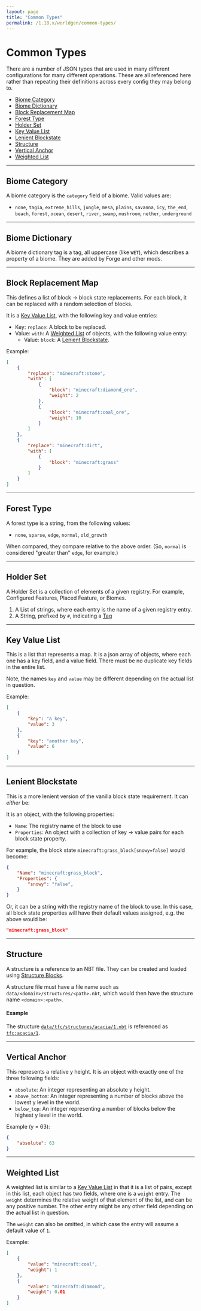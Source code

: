 ```yaml
---
layout: page
title: "Common Types"
permalink: /1.18.x/worldgen/common-types/
---
```


# Common Types

There are a number of JSON types that are used in many different configurations for many different operations. These are all referenced here rather than repeating their definitions across every config they may belong to.

<!--linky_begin_sort_alphabetical-->

- [Biome Category](#biome-category)
- [Biome Dictionary](#biome-dictionary)
- [Block Replacement Map](#block-replacement-map)
- [Forest Type](#forest-type)
- [Holder Set](#holder-set)
- [Key Value List](#key-value-list)
- [Lenient Blockstate](#lenient-blockstate)
- [Structure](#structure)
- [Vertical Anchor](#vertical-anchor)
- [Weighted List](#weighted-list)

<!--linky_end_sort_alphabetical-->

<hr>

## Biome Category

A biome category is the `category` field of a biome. Valid values are:

- `none`, `tagia`, `extreme_hills`, `jungle`, `mesa`, `plains`, `savanna`, `icy`, `the_end`, `beach`, `forest`, `ocean`, `desert`, `river`, `swamp`, `mushroom`, `nether`, `underground`

<hr>

## Biome Dictionary

A biome dictionary tag is a tag, all uppercase (like `WET`), which describes a property of a biome. They are added by Forge and other mods.

<hr>

## Block Replacement Map

This defines a list of block -> block state replacements. For each block, it can be replaced with a random selection of blocks.

It is a [Key Value List](#key-value-list), with the following key and value entries:

- Key: `replace`: A block to be replaced.
- Value: `with`: A [Weighted List](#weighted-list) of objects, with the following value entry:
  - Value: `block`: A [Lenient Blockstate](#lenient-blockstate).

Example:

```json
[
    {
        "replace": "minecraft:stone",
        "with": [
            {
                "block": "minecraft:diamond_ore",
                "weight": 2
            },
            {
                "block": "minecraft:coal_ore",
                "weight": 10
            }
        ]
    },
    {
        "replace": "minecraft:dirt",
        "with": [
            {
                "block": "minecraft:grass"
            }
        ]
    }
]
```

<hr>

## Forest Type

A forest type is a string, from the following values:

- `none`, `sparse`, `edge`, `normal`, `old_growth`

When compared, they compare relative to the above order. (So, `normal` is considered "greater than" `edge`, for example.)

<hr>

## Holder Set

A Holder Set is a collection of elements of a given registry. For example, Configured Features, Placed Feature, or Biomes.

1. A List of strings, where each entry is the name of a given registry entry.
2. A String, prefixed by `#`, indicating a [Tag](../tags/)

<hr>

## Key Value List

This is a list that represents a map. It is a json array of objects, where each one has a key field, and a value field. There must be no duplicate key fields in the entire list.

Note, the names `key` and `value` may be different depending on the actual list in question.

Example:

```json
[
    {
        "key": "a key",
        "value": 3
    },
    {
        "key": "another key",
        "value": 6
    }
]
```

<hr>

## Lenient Blockstate

This is a more lenient version of the vanilla block state requirement. It can *either* be:

It is an object, with the following properties:

- `Name`: The registry name of the block to use
- `Properties`: An object with a collection of key -> value pairs for each block state property.

For example, the block state `minecraft:grass_block[snowy=false]` would become:

```json
{
    "Name": "minecraft:grass_block",
    "Properties": {
        "snowy": "false",
    }
}
```

Or, it can be a string with the registry name of the block to use. In this case, all block state properties will have their default values assigned, e.g. the above would be:

```json
"minecraft:grass_block"
```

<hr>

## Structure

A structure is a reference to an NBT file. They can be created and loaded using [Structure Blocks](https://minecraft.fandom.com/wiki/Structure_Block).

A structure file must have a file name such as `data/<domain>/structures/<path>.nbt`, which would then have the structure name `<domain>:<path>`.

#### Example

The structure [`data/tfc/structures/acacia/1.nbt`](https://github.com/TerraFirmaCraft/TerraFirmaCraft/blob/1.18.x/src/main/resources/data/tfc/structures/acacia/1.nbt) is referenced as [`tfc:acacia/1`](https://github.com/TerraFirmaCraft/TerraFirmaCraft/blob/e89f6c553e8178346c83a1266829c61437f0c50c/src/main/resources/data/tfc/worldgen/configured_feature/tree/acacia.json#L6).

<hr>

## Vertical Anchor

This represents a relative y height. It is an object with exactly one of the three following fields:

- `absolute`: An integer representing an absolute y height.
- `above_bottom`: An integer representing a number of blocks above the lowest y level in the world.
- `below_top`: An integer representing a number of blocks below the highest y level in the world.

Example (y = 63):
```json
{
    "absolute": 63
}
```

<hr>

## Weighted List

A weighted list is similar to a [Key Value List](#key-value-list) in that it is a list of pairs, except in this list, each object has two fields, where one is a `weight` entry. The `weight` determines the relative weight of that element of the list, and can be any positive number. The other entry might be any other field depending on the actual list in question.

The `weight` can also be omitted, in which case the entry will assume a default value of `1`.

Example:

```json
[
    {
        "value": "minecraft:coal",
        "weight": 1
    },
    {
        "value": "minecraft:diamond",
        "weight": 0.01
    }
]
```